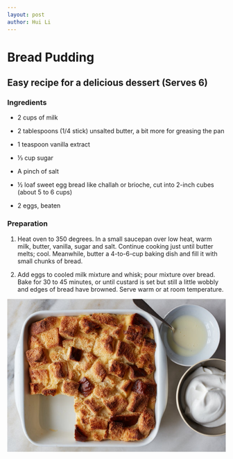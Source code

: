 ```yaml
---
layout: post
author: Hui Li
---
```

# Bread Pudding

## Easy recipe for a delicious dessert (Serves 6)

### Ingredients

* 2 cups of milk

* 2 tablespoons (1/4 stick) unsalted butter, a bit more for greasing the pan

* 1 teaspoon vanilla extract

* ⅓ cup sugar

* A pinch of salt

* ½ loaf sweet egg bread like challah or brioche, cut into 2-inch cubes (about 5 to 6 cups)

* 2 eggs, beaten

### Preparation

1. Heat oven to 350 degrees. In a small saucepan over low heat, warm milk, butter, vanilla, sugar and salt. Continue cooking just until butter melts; cool. Meanwhile, butter a 4-to-6-cup baking dish and fill it with small chunks of bread.

2. Add eggs to cooled milk mixture and whisk; pour mixture over bread. Bake for 30 to 45 minutes, or until custard is set but still a little wobbly and edges of bread have browned. Serve warm or at room temperature.

![pic.jpg.png](/assets/img/breadpudding.jpg)

